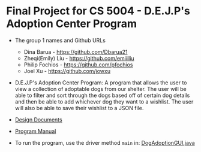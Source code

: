 # Final Project for CS 5004 - D.E.J.P's Adoption Center Program

* The group 1 names and Github URLs
  * Dina Barua - https://github.com/Dbarua21
  * Zheqi(Emily) Liu - https://github.com/emiiiliu
  * Philip Fochios - https://github.com/pfochios
  * Joel Xu - https://github.com/jowxu
  
* D.E.J.P's Adoption Center Program: A program that allows the user to view a collection of adoptable dogs from our shelter. The user will be able to filter and sort through the dogs based off of certain dog details and then be able to add whichever dog they want to a wishlist. The user will also be able to save their wishlist to a JSON file.

* [Design Documents](DesignDocuments)
* [Program Manual](Manual/README.md)

* To run the program, use the driver method `main` in: [DogAdoptionGUI.java](src\main\java\view\DogAdoptionGUI.java)